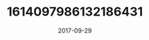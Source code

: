 ---
title: "1614097986132186431"
image: "2017-09-29 07.51.35 1614097986132186431_46248401"
date: "2017-09-29"
type: "photo"
---